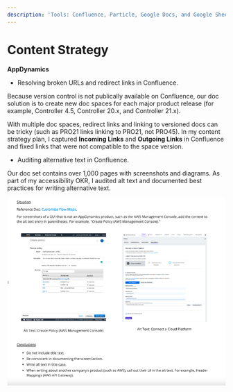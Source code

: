 ```yaml
---
description: 'Tools: Confluence, Particle, Google Docs, and Google Sheets.'
---
```


# Content Strategy

**AppDynamics**

* Resolving broken URLs and redirect links in Confluence. 

Because version control is not publically available on Confluence, our doc solution is to create new doc spaces for each major product release \(for example, Controller 4.5, Controller 20.x, and Controller 21.x\).   
  
With multiple doc spaces, redirect links and linking to versioned docs can be tricky \(such as PRO21 links linking to PRO21, not PRO45\). In my content strategy plan, I captured **Incoming Links** and **Outgoing Links** in Confluence and fixed links that were not compatible to the space version.

* Auditing alternative text in Confluence.

Our doc set contains over 1,000 pages with screenshots and diagrams. As part of my accessibility OKR, I audited alt text and documented best practices for writing alternative text. 

![Writing Alternative Text Best Practices](../../.gitbook/assets/alt-text-screenshot-1.png)

